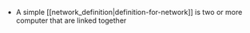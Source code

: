 
-   A simple  [[network_definition|definition-for-network]] is two or more computer that are linked together 